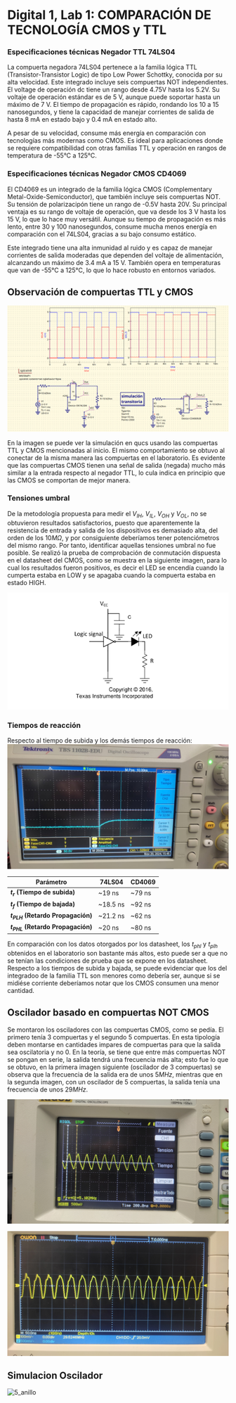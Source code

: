 # Digital 1, Lab 1: COMPARACIÓN DE TECNOLOGÍA CMOS y TTL


### Especificaciones técnicas Negador TTL 74LS04
La compuerta negadora 74LS04 pertenece a la familia lógica TTL (Transistor-Transistor Logic) de tipo Low Power Schottky, conocida por su alta velocidad. Este integrado incluye seis compuertas NOT independientes. El voltage de operación dc tiene un rango desde 4.75V hasta los 5.2V. Su voltaje de operación estándar es de 5 V, aunque puede soportar hasta un máximo de 7 V. El tiempo de propagación es rápido, rondando los 10 a 15 nanosegundos, y tiene la capacidad de manejar corrientes de salida de hasta 8 mA en estado bajo y 0.4 mA en estado alto.

A pesar de su velocidad, consume más energía en comparación con tecnologías más modernas como CMOS. Es ideal para aplicaciones donde se requiere compatibilidad con otras familias TTL y operación en rangos de temperatura de -55°C a 125°C.

### Especificaciones técnicas Negador CMOS CD4069

El CD4069 es un integrado de la familia lógica CMOS (Complementary Metal-Oxide-Semiconductor), que también incluye seis compuertas NOT. Su tensión de polarizacipón tiene un rango de -0.5V hasta 20V. Su principal ventaja es su rango de voltaje de operación, que va desde los 3 V hasta los 15 V, lo que lo hace muy versátil. Aunque su tiempo de propagación es más lento, entre 30 y 100 nanosegundos, consume mucha menos energía en comparación con el 74LS04, gracias a su bajo consumo estático.

Este integrado tiene una alta inmunidad al ruido y es capaz de manejar corrientes de salida moderadas que dependen del voltaje de alimentación, alcanzando un máximo de 3.4 mA a 15 V. También opera en temperaturas que van de -55°C a 125°C, lo que lo hace robusto en entornos variados.

## Observación de compuertas TTL y CMOS
![compuertas](./compuertas.png)

En la imagen se puede ver la simulación en qucs usando las compuertas TTL y CMOS mencionadas al inicio. El mismo comportamiento se obtuvo al conectar de la misma manera las compuertas en el laboratorio. Es evidente que las compuertas CMOS tienen una señal de salida (negada) mucho más similar a la entrada respecto al negador TTL, lo cula indica en principio que las CMOS se comportan de mejor manera.

### Tensiones umbral
De la metodología propuesta para medir el $V_{IH}$, $V_{IL}$, $V_{OH}$ y $V_{OL}$, no se obtuvieron resultados satisfactorios, puesto que aparentemente la resistencia de entrada y salida de los dispositivos es demasiado alta, del orden de los $10M\Omega$, y por consiguiente deberíamos tener potenciómetros del mismo rango. Por tanto, identificar aquellas tensiones umbral no fue posible. Se realizó la prueba de comprobación de conmutación dispuesta en el datasheet del CMOS, como se muestra en la siguiente imagen, para lo cual los resultados fueron positivos, es decir el LED se encendía cuando la cumperta estaba en LOW y se apagaba cuando la compuerta estaba en estado HIGH.

![apli_diodo](./apli_diodo.png)

### Tiempos de reacción
Respecto al tiempo de subida y los demás tiempos de reacción: 
![recuperacion](./recuperacion.jpg)

| **Parámetro**               | **74LS04**          | **CD4069**          |
|-----------------------------|---------------------|---------------------|
| **$t_r$ (Tiempo de subida)** | ~19 ns              | ~79 ns              |
| **$t_f$ (Tiempo de bajada)** | ~18.5 ns              | ~92 ns              |
| **$t_{PLH}$ (Retardo Propagación)** | ~21.2 ns          | ~62 ns              |
| **$t_{PHL}$ (Retardo Propagación)** | ~20 ns          | ~80 ns              |

En comparación con los datos otorgados por los datasheet, los $t_{phl}$ y $t_{plh}$ obtenidos en el laboratorio son bastante más altos, esto puede ser a que no se tenían las condiciones de prueba que se expone en los datasheet. Respecto a los tiempos de subida y bajada, se puede evidenciar que los del integradoo de la familia TTL son menores como debería ser, aunque si se midiése corriente deberíamos notar que los CMOS consumen una menor cantidad.  

## Oscilador basado en compuertas NOT CMOS

Se montaron los osciladores con las compuertas CMOS, como se pedía. El primero tenía 3 compuertas y el segundo 5 compuertas. En esta tipología deben montarse en cantidades impares de compuertas para que la salida sea oscilatoria y no $0$. En la teoría, se tiene que entre más compuertas NOT se pongan en serie, la salida tendrá una frecuencia más alta; esto fue lo que se obtuvo, en la primera imagen siguiente (oscilador de 3 compuertas) se observa que la frecuencia de la salida era de unos $5MHz$, mientras que en la segunda imagen, con un oscilador de 5 compuertas, la salida tenía una frecuencia de unos $29MHz$.   

![3_anillo](./3_anillo.jpg)


![5_anillo](./5_anillo.jpg)

## Simulacion Oscilador 

![5_anillo](![oscilador](https://github.com/user-attachments/assets/f0e5a882-9f3d-44e6-b302-1f27f154db0c)
)

